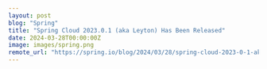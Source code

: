```yaml
---
layout: post
blog: "Spring"
title: "Spring Cloud 2023.0.1 (aka Leyton) Has Been Released"
date: 2024-03-28T00:00:00Z
image: images/spring.png
remote_url: "https://spring.io/blog/2024/03/28/spring-cloud-2023-0-1-aka-leyton-has-been-released"
---
```

